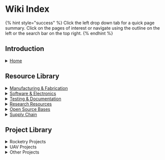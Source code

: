 # Wiki Index

{% hint style="success" %}
Click the left drop down tab for a quick page summary. Click on the pages of interest or navigate using the outline on the left or the search bar on the top right.
{% endhint %}

## Introduction

<details>

<summary><a href="../../">Home</a></summary>

Homepage and landing page for the wiki

</details>

## Resource Library

<details>

<summary><a href="../../resource-library/manufacturing-and-fabrication/">Manufacturing &#x26; Fabrication</a></summary>

Library of resources and reference about 3D printing, CNC machining, and anything manufacturing or fabrication.

</details>

<details>

<summary><a href="../../resource-library/software-and-electronics-1/">Software &#x26; Electronics</a></summary>

Library of resources about electronics and software.

</details>

<details>

<summary><a href="../../testing-and-documentation/">Testing &#x26; Documentation</a></summary>

Tools and references for testing and validation along with documentation&#x20;

</details>

<details>

<summary><a href="../../page-3.md">Research Resources</a></summary>

Library of resources to research various topics for projects. This includes studying basic theory and application.&#x20;

</details>

<details>

<summary><a href="../../open-source-bases/">Open Source Bases</a></summary>

List and resources of other open source projects and design architectures we utilize in our projects.&#x20;

</details>

<details>

<summary><a href="../../supply-chain-1/">Supply Chain</a></summary>

List of suppliers with our personal reviews along with Bills of Material tools.

</details>

##

## Project Library

<details>

<summary>Rocketry Projects</summary>

K-9 TVC V8

K-9 TVC Gen 2

K-9 TVC Mega

K-9 TVC Hopper

Model Rocket Landing Legs

WOOF Launch Computer

Model Rocket GCS

</details>

<details>

<summary>UAV Projects</summary>

Modular UAV Teststand

Valor sUAS

</details>

<details>

<summary>Other Projects</summary>



</details>
